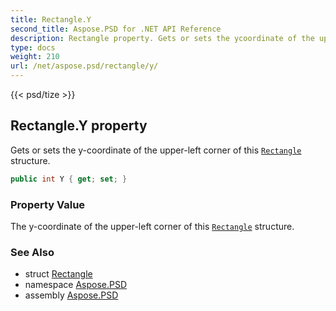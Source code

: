 ```yaml
---
title: Rectangle.Y
second_title: Aspose.PSD for .NET API Reference
description: Rectangle property. Gets or sets the ycoordinate of the upperleft corner of this Rectangle structure
type: docs
weight: 210
url: /net/aspose.psd/rectangle/y/
---
```

{{< psd/tize >}}
## Rectangle.Y property

Gets or sets the y-coordinate of the upper-left corner of this [`Rectangle`](../) structure.

```csharp
public int Y { get; set; }
```

### Property Value

The y-coordinate of the upper-left corner of this [`Rectangle`](../) structure.

### See Also

* struct [Rectangle](../)
* namespace [Aspose.PSD](../../../aspose.psd/)
* assembly [Aspose.PSD](../../../)


